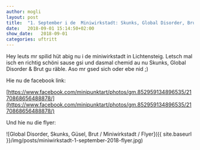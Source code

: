 ```yaml
---
author: mogli
layout: post
title:  "1. September i de  Miniwirkstadt: Skunks, Global Disorder, Brut"
date:   2018-09-01 15:14:50+02:00
show_date:   2018-09-01
categories: uftritt
---
```


Hey leuts mr spilid hüt abig nu i de miniwirkstadt in Lichtensteig. Letsch mal isch en richtig schöni sause gsi und dasmal chemid au nu Skunks, Global Disorder & Brut gu räble. Aso mr gsed sich oder ebe nid ;)

Hie nu de facebook link:  

[https://www.facebook.com/minipunktart/photos/gm.852959134896535/2170868656488878/](https://www.facebook.com/minipunktart/photos/gm.852959134896535/2170868656488878/)

Und hie nu die flyer:

![Global Disorder, Skunks, Güsel, Brut / Miniwirkstadt / Flyer]({{ site.baseurl }}/img/posts/miniwirkstadt-1-september-2018-flyer.jpg)

